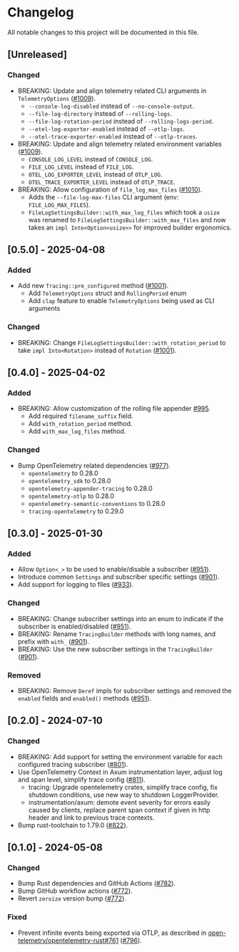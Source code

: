 # Changelog

All notable changes to this project will be documented in this file.

## [Unreleased]

### Changed

- BREAKING: Update and align telemetry related CLI arguments in `TelemetryOptions` ([#1009]).
  - `--console-log-disabled` instead of `--no-console-output`.
  - `--file-log-directory` instead of `--rolling-logs`.
  - `--file-log-rotation-period` instead of `--rolling-logs-period`.
  - `--otel-log-exporter-enabled` instead of `--otlp-logs`.
  - `--otel-trace-exporter-enabled` instead of `--otlp-traces`.
- BREAKING: Update and align telemetry related environment variables ([#1009]).
  - `CONSOLE_LOG_LEVEL` instead of `CONSOLE_LOG`.
  - `FILE_LOG_LEVEL` instead of `FILE_LOG`.
  - `OTEL_LOG_EXPORTER_LEVEL` instead of `OTLP_LOG`.
  - `OTEL_TRACE_EXPORTER_LEVEL` instead of `OTLP_TRACE`.
- BREAKING: Allow configuration of `file_log_max_files` ([#1010]).
  - Adds the `--file-log-max-files` CLI argument (env: `FILE_LOG_MAX_FILES`).
  - `FileLogSettingsBuilder::with_max_log_files` which took a `usize` was renamed to
    `FileLogSettingsBuilder::with_max_files` and now takes an `impl Into<Option<usize>>`
    for improved builder ergonomics.

[#1009]: https://github.com/stackabletech/operator-rs/pull/1009
[#1010]: https://github.com/stackabletech/operator-rs/pull/1010

## [0.5.0] - 2025-04-08

### Added

- Add new `Tracing::pre_configured` method ([#1001]).
  - Add `TelemetryOptions` struct and `RollingPeriod` enum
  - Add `clap` feature to enable `TelemetryOptions` being used as CLI arguments

### Changed

- BREAKING: Change `FileLogSettingsBuilder::with_rotation_period` to take `impl Into<Rotation>`
  instead of `Rotation` ([#1001]).

[#1001]: https://github.com/stackabletech/operator-rs/pull/1001

## [0.4.0] - 2025-04-02

### Added

- BREAKING: Allow customization of the rolling file appender [#995].
  - Add required `filename_suffix` field.
  - Add `with_rotation_period` method.
  - Add `with_max_log_files` method.

### Changed

- Bump OpenTelemetry related dependencies ([#977]).
  - `opentelemetry` to 0.28.0
  - `opentelemetry_sdk` to 0.28.0
  - `opentelemetry-appender-tracing` to 0.28.0
  - `opentelemetry-otlp` to 0.28.0
  - `opentelemetry-semantic-conventions` to 0.28.0
  - `tracing-opentelemetry` to 0.29.0

[#977]: https://github.com/stackabletech/operator-rs/pull/977
[#995]: https://github.com/stackabletech/operator-rs/pull/995

## [0.3.0] - 2025-01-30

### Added

- Allow `Option<_>` to be used to enable/disable a subscriber ([#951]).
- Introduce common `Settings` and subscriber specific settings ([#901]).
- Add support for logging to files ([#933]).

### Changed

- BREAKING: Change subscriber settings into an enum to indicate if the subscriber is enabled/disabled ([#951]).
- BREAKING: Rename `TracingBuilder` methods with long names, and prefix with `with_` ([#901]).
- BREAKING: Use the new subscriber settings in the `TracingBuilder` ([#901]).

### Removed

- BREAKING: Remove `Deref` impls for subscriber settings and removed the `enabled` fields and `enabled()` methods ([#951]).

[#901]: https://github.com/stackabletech/operator-rs/pull/901
[#933]: https://github.com/stackabletech/operator-rs/pull/933
[#951]: https://github.com/stackabletech/operator-rs/pull/951

## [0.2.0] - 2024-07-10

### Changed

- BREAKING: Add support for setting the environment variable for each configured tracing subscriber ([#801]).
- Use OpenTelemetry Context in Axum instrumentation layer, adjust log and span level, simplify trace config ([#811]).
  - tracing: Upgrade opentelemetry crates, simplify trace config, fix shutdown conditions, use new way to shutdown LoggerProvider.
  - instrumentation/axum: demote event severity for errors easily caused by clients, replace parent span context if given in http header and link to previous trace contexts.
- Bump rust-toolchain to 1.79.0 ([#822]).

[#801]: https://github.com/stackabletech/operator-rs/pull/801
[#811]: https://github.com/stackabletech/operator-rs/pull/811
[#822]: https://github.com/stackabletech/operator-rs/pull/822

## [0.1.0] - 2024-05-08

### Changed

- Bump Rust dependencies and GitHub Actions ([#782]).
- Bump GitHub workflow actions ([#772]).
- Revert `zeroize` version bump ([#772]).

### Fixed

- Prevent infinite events being exported via OTLP, as described in [open-telemetry/opentelemetry-rust#761] ([#796]).

[#772]: https://github.com/stackabletech/operator-rs/pull/772
[#782]: https://github.com/stackabletech/operator-rs/pull/782
[#796]: https://github.com/stackabletech/operator-rs/pull/796
[open-telemetry/opentelemetry-rust#761]: https://github.com/open-telemetry/opentelemetry-rust/issues/761
